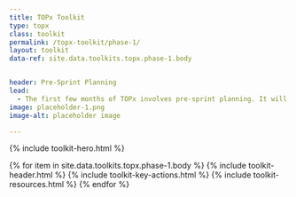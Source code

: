```yaml
---
title: TOPx Toolkit
type: topx
class: toolkit
permalink: /topx-toolkit/phase-1/
layout: toolkit
data-ref: site.data.toolkits.topx.phase-1.body


header: Pre-Sprint Planning
lead:
  - The first few months of TOPx involves pre-sprint planning. It will be important to form a team within your agency that will work on day-to-day operations, spread the word about TOPx within your agency, and identify a senior-level champion. Next, your team will engage others in the agency to define problem statement(s) for which sprint participants will develop solutions. After problem statement development, you will recruit sprint participants, who include tech teams, community leaders, advocates, individuals with direct lived experience, and data and policy experts from government.
image: placeholder-1.png
image-alt: placeholder image

---
```


{% include toolkit-hero.html %}


{% for item in site.data.toolkits.topx.phase-1.body %}
  {% include toolkit-header.html %}
  {% include toolkit-key-actions.html %}
  {% include toolkit-resources.html %}
{% endfor %}
